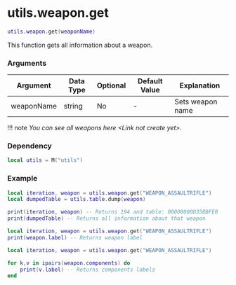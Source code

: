 # utils.weapon.get

```lua
utils.weapon.get(weaponName)
```
This function gets all information about a weapon.

### Arguments
| Argument      | Data Type | Optional | Default Value | Explanation |
|---------------|-----------|----------|---------------|-------------|
| weaponName | string | No | - | Sets weapon name |

!!! note
    *You can see all weapons here <Link not create yet\>.*

### Dependency
```lua
local utils = M("utils")
```

### Example
```lua
local iteration, weapon = utils.weapon.get("WEAPON_ASSAULTRIFLE")
local dumpedTable = utils.table.dump(weapon)

print(iteration, weapon) -- Returns 194 and table: 00000000D35BBFE0
print(dumpedTable) -- Returns all information about that weapon
```
```lua
local iteration, weapon = utils.weapon.get("WEAPON_ASSAULTRIFLE")
print(weapon.label) -- Returns weapon label
```
```lua
local iteration, weapon = utils.weapon.get("WEAPON_ASSAULTRIFLE")

for k,v in ipairs(weapon.components) do
	print(v.label) -- Returns components labels
end
```